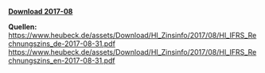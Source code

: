[**Download 2017-08**](https://downgit.github.io/#/home?url=https://github.com/GeorgGoldbach/Zinsarchiv/tree/master/2017-08)

**Quellen:**
https://www.heubeck.de/assets/Download/HI_Zinsinfo/2017/08/HI_IFRS_Rechnungszins_de-2017-08-31.pdf
https://www.heubeck.de/assets/Download/HI_Zinsinfo/2017/08/HI_IFRS_Rechnungszins_en-2017-08-31.pdf
